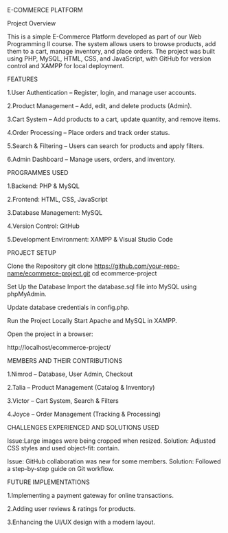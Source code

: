 E-COMMERCE PLATFORM

Project Overview

This is a simple E-Commerce Platform developed as part of our Web Programming II course. The system allows users to browse products, add them to a cart, manage inventory, and place orders. The project was built using PHP, MySQL, HTML, CSS, and JavaScript, with GitHub for version control and XAMPP for local deployment.

FEATURES

1.User Authentication – Register, login, and manage user accounts.

2.Product Management – Add, edit, and delete products (Admin).

3.Cart System – Add products to a cart, update quantity, and remove items.

4.Order Processing – Place orders and track order status.

5.Search & Filtering – Users can search for products and apply filters.

6.Admin Dashboard – Manage users, orders, and inventory.

PROGRAMMES USED

1.Backend: PHP & MySQL

2.Frontend: HTML, CSS, JavaScript

3.Database Management: MySQL

4.Version Control: GitHub

5.Development Environment: XAMPP & Visual Studio Code

PROJECT SETUP

Clone the Repository
git clone https://github.com/your-repo-name/ecommerce-project.git cd ecommerce-project

Set Up the Database
Import the database.sql file into MySQL using phpMyAdmin.

Update database credentials in config.php.

Run the Project Locally
Start Apache and MySQL in XAMPP.

Open the project in a browser:

http://localhost/ecommerce-project/

MEMBERS AND THEIR CONTRIBUTIONS

1.Nimrod – Database, User Admin, Checkout

2.Talia – Product Management (Catalog & Inventory)

3.Victor – Cart System, Search & Filters

4.Joyce – Order Management (Tracking & Processing)

CHALLENGES EXPERIENCED AND SOLUTIONS USED

Issue:Large images were being cropped when resized. Solution: Adjusted CSS styles and used object-fit: contain.

Issue: GitHub collaboration was new for some members. Solution: Followed a step-by-step guide on Git workflow.

FUTURE IMPLEMENTATIONS

1.Implementing a payment gateway for online transactions.

2.Adding user reviews & ratings for products.

3.Enhancing the UI/UX design with a modern layout.
